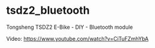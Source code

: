 # tsdz2_bluetooth
Tongsheng TSDZ2 E-Bike - DIY - Bluetooth module

Video:
https://www.youtube.com/watch?v=CiTuFZmhYbA
